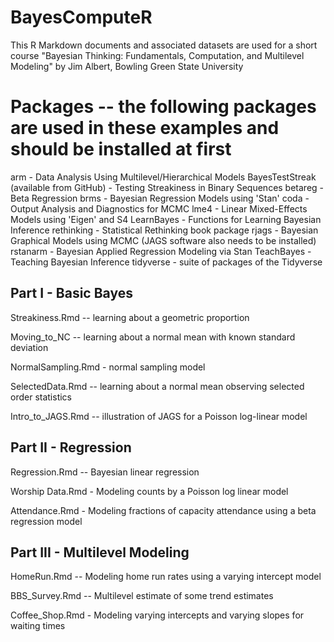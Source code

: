 # BayesComputeR

This R Markdown documents and associated datasets are used for a short course "Bayesian Thinking:  Fundamentals, Computation, and Multilevel Modeling" by Jim Albert, Bowling Green State University

# Packages -- the following packages are used in these examples and should be installed at first

arm - Data Analysis Using Multilevel/Hierarchical Models
BayesTestStreak (available from GitHub) - Testing Streakiness in Binary Sequences
betareg - Beta Regression
brms - Bayesian Regression Models using 'Stan'
coda - Output Analysis and Diagnostics for MCMC
lme4 - Linear Mixed-Effects Models using 'Eigen' and S4
LearnBayes - Functions for Learning Bayesian Inference
rethinking - Statistical Rethinking book package
rjags - Bayesian Graphical Models using MCMC (JAGS software also needs to be installed)
rstanarm - Bayesian Applied Regression Modeling via Stan
TeachBayes - Teaching Bayesian Inference
tidyverse - suite of packages of the Tidyverse

## Part I - Basic Bayes

Streakiness.Rmd -- learning about a geometric proportion

Moving_to_NC -- learning about a normal mean with known standard deviation

NormalSampling.Rmd - normal sampling model

SelectedData.Rmd -- learning about a normal mean observing selected order statistics

Intro_to_JAGS.Rmd -- illustration of JAGS for a Poisson log-linear model

## Part II - Regression

Regression.Rmd -- Bayesian linear regression

Worship Data.Rmd - Modeling counts by a Poisson log linear model

Attendance.Rmd - Modeling fractions of capacity attendance using a beta regression model

## Part III - Multilevel Modeling

HomeRun.Rmd -- Modeling home run rates using a varying intercept model

BBS_Survey.Rmd -- Multilevel estimate of some trend estimates

Coffee_Shop.Rmd - Modeling varying intercepts and varying slopes for waiting times

